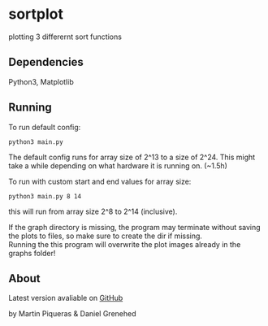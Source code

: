 # sortplot
 plotting 3 differernt sort functions

## Dependencies
Python3, Matplotlib

## Running
To run default config:
```
python3 main.py
```
The default config runs for array size of 2^13 to a size of 2^24. This might take a while depending on what hardware it is running on. (~1.5h)   

To run with custom start and end values for array size:
```
python3 main.py 8 14
```
this will run from array size 2^8 to 2^14 (inclusive).

If the graph directory is missing, the program may terminate without saving the plots to files, so make sure to create the dir if missing.   
Running the this program will overwrite the plot images already in the graphs folder!

## About
Latest version avaliable on [GitHub]()

by Martin Piqueras & Daniel Grenehed